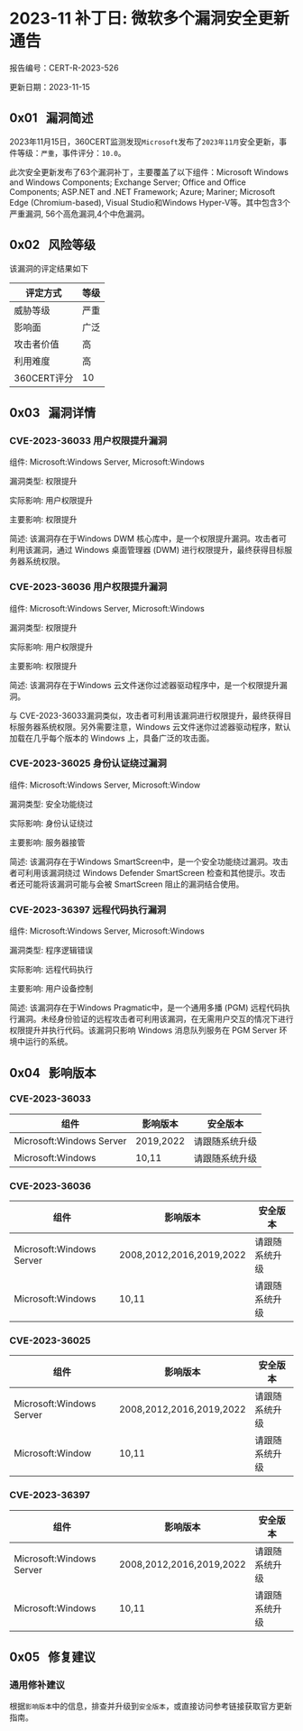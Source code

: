 # 2023-11 补丁日: 微软多个漏洞安全更新通告

报告编号：CERT-R-2023-526

更新日期：2023-11-15

## 0x01   漏洞简述

2023年11月15日，360CERT监测发现`Microsoft`发布了`2023年11月`安全更新，事件等级：`严重`，事件评分：`10.0`。

此次安全更新发布了63个漏洞补丁，主要覆盖了以下组件：Microsoft Windows and Windows Components; Exchange Server; Office and Office Components; ASP.NET and .NET Framework; Azure; Mariner; Microsoft Edge (Chromium-based), Visual Studio和Windows Hyper-V等。其中包含3个严重漏洞, 56个高危漏洞,4个中危漏洞。

## 0x02   风险等级

该漏洞的评定结果如下

|评定方式|等级|
|---|---|
|威胁等级|严重|
|影响面|广泛|
|攻击者价值|高|
|利用难度|高|
|360CERT评分|10|

## 0x03   漏洞详情

### CVE-2023-36033 用户权限提升漏洞

组件: Microsoft:Windows Server, Microsoft:Windows

漏洞类型: 权限提升

实际影响: 用户权限提升

主要影响: 权限提升

简述: 该漏洞存在于Windows DWM 核心库中，是一个权限提升漏洞。攻击者可利用该漏洞，通过 Windows 桌面管理器 (DWM) 进行权限提升，最终获得目标服务器系统权限。

### CVE-2023-36036 用户权限提升漏洞

组件: Microsoft:Windows Server, Microsoft:Windows

漏洞类型: 权限提升

实际影响: 用户权限提升

主要影响: 权限提升

简述: 该漏洞存在于Windows 云文件迷你过滤器驱动程序中，是一个权限提升漏洞。

与 CVE-2023-36033漏洞类似，攻击者可利用该漏洞进行权限提升，最终获得目标服务器系统权限。另外需要注意，Windows 云文件迷你过滤器驱动程序，默认加载在几乎每个版本的 Windows 上，具备广泛的攻击面。

### CVE-2023-36025 身份认证绕过漏洞

组件: Microsoft:Windows Server, Microsoft:Window

漏洞类型: 安全功能绕过

实际影响: 身份认证绕过

主要影响: 服务器接管

简述: 该漏洞存在于Windows SmartScreen中，是一个安全功能绕过漏洞。攻击者可利用该漏洞绕过 Windows Defender SmartScreen 检查和其他提示。攻击者还可能将该漏洞可能与会被 SmartScreen 阻止的漏洞结合使用。

### CVE-2023-36397 远程代码执行漏洞

组件: Microsoft:Windows Server, Microsoft:Windows

漏洞类型: 程序逻辑错误

实际影响: 远程代码执行

主要影响: 用户设备控制

简述: 该漏洞存在于Windows Pragmatic中，是一个通用多播 (PGM) 远程代码执行漏洞。未经身份验证的远程攻击者可利用该漏洞，在无需用户交互的情况下进行权限提升并执行代码。该漏洞只影响 Windows 消息队列服务在 PGM Server 环境中运行的系统。

## 0x04   影响版本

### CVE-2023-36033

|组件|影响版本|安全版本|
|---|---|---|
|Microsoft:Windows Server|2019,2022|请跟随系统升级|
|Microsoft:Windows|10,11|请跟随系统升级|

### CVE-2023-36036

|组件|影响版本|安全版本|
|---|---|---|
|Microsoft:Windows Server|2008,2012,2016,2019,2022|请跟随系统升级|
|Microsoft:Windows|10,11|请跟随系统升级|

### CVE-2023-36025

|组件|影响版本|安全版本|
|---|---|---|
|Microsoft:Windows Server|2008,2012,2016,2019,2022|请跟随系统升级|
|Microsoft:Window|10,11|请跟随系统升级|

### CVE-2023-36397

|组件|影响版本|安全版本|
|---|---|---|
|Microsoft:Windows Server|2008,2012,2016,2019,2022|请跟随系统升级|
|Microsoft:Windows|10,11|请跟随系统升级|

## 0x05   修复建议

### 通用修补建议

根据`影响版本`中的信息，排查并升级到`安全版本`，或直接访问参考链接获取官方更新指南。